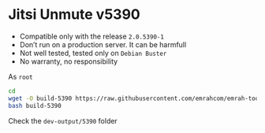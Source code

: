 Jitsi Unmute v5390
==================
* Compatible only with the release `2.0.5390-1`
* Don’t run on a production server. It can be harmfull
* Not well tested, tested only on `Debian Buster`
* No warranty, no responsibility

As `root`

```bash
cd
wget -O build-5390 https://raw.githubusercontent.com/emrahcom/emrah-tools/main/jitsi/unmute/5390/build
bash build-5390
```

Check the `dev-output/5390` folder
